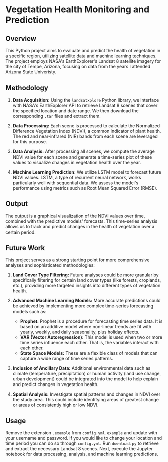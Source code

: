 # Vegetation Health Monitoring and Prediction

## Overview
This Python project aims to evaluate and predict the health of vegetation in a specific region, utilizing satellite data and machine learning techniques. The project employs NASA's EarthExplorer's Landsat 8 satellite imagery for the city of Tempe, Arizona, focusing on data from the years I attended Arizona State Univeristy.

## Methodology

1. **Data Acquisition:** Using the `landsatxplore` Python library, we interface with NASA's EarthExplorer API to retrieve Landsat 8 scenes that cover the specified location and date range. We then download the corresponding `.tar` files and extract them.

2. **Data Processing:** Each scene is processed to calculate the Normalized Difference Vegetation Index (NDVI), a common indicator of plant health. The red and near-infrared (NIR) bands from each scene are leveraged for this purpose.

3. **Data Analysis:** After processing all scenes, we compute the average NDVI value for each scene and generate a time-series plot of these values to visualize changes in vegetation health over the year.

4. **Machine Learning Prediction:** We utilize LSTM model to forecast future NDVI values. LSTM, a type of recurrent neural network, works particularly well with sequential data. We assess the model's performance using metrics such as Root Mean Squared Error (RMSE).

## Output
The output is a graphical visualization of the NDVI values over time, combined with the predictive models' forecasts. This time-series analysis allows us to track and predict changes in the health of vegetation over a certain period.

## Future Work
This project serves as a strong starting point for more comprehensive analyses and sophisticated methodologies:

1. **Land Cover Type Filtering:** Future analyses could be more granular by specifically filtering for certain land cover types (like forests, croplands, etc.), providing more targeted insights into different types of vegetation health.

2. **Advanced Machine Learning Models:** More accurate predictions could be achieved by implementing more complex time-series forecasting models such as:
    - **Prophet:** Prophet is a procedure for forecasting time series data. It is based on an additive model where non-linear trends are fit with yearly, weekly, and daily seasonality, plus holiday effects.
    - **VAR (Vector Autoregression):** This model is used when two or more time series influence each other. That is, the variables interact with each other.
    - **State Space Models:** These are a flexible class of models that can capture a wide range of time series patterns.

3. **Inclusion of Ancillary Data:** Additional environmental data such as climate (temperature, precipitation) or human activity (land use change, urban development) could be integrated into the model to help explain and predict changes in vegetation health.

4. **Spatial Analysis:** Investigate spatial patterns and changes in NDVI over the study area. This could include identifying areas of greatest change or areas of consistently high or low NDVI.

## Usage
Remove the extension `.example` from `config.yml.example` and update with your username and password. 
If you would like to change your location and time period you can do so through `config.yml`. Run `download.py` to retrieve and extract the necessary Landsat 8 scenes. Next, execute the Jupyter notebook for data processing, analysis, and machine learning predictions.
